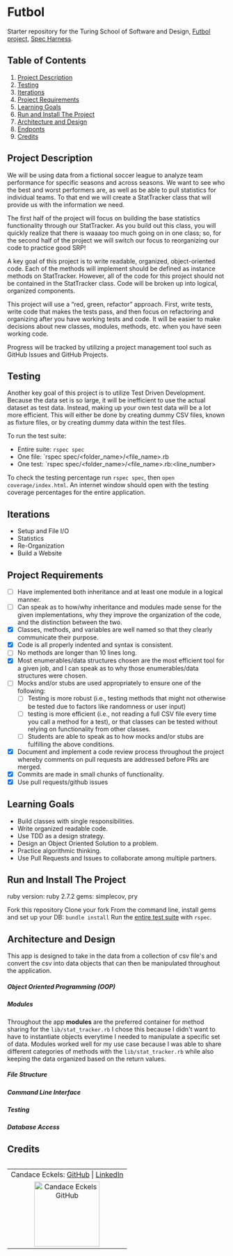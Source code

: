 # Futbol

Starter repository for the Turing School of Software and Design, [Futbol project](https://backend.turing.edu/module1/projects/futbol/), [Spec Harness](https://github.com/turingschool-examples/futbol_spec_harness/blob/main/spec/stat_tracker_spec.rb).

## Table of Contents
  1. [Project Description](#project-description)
  2. [Testing](#testing)
  3. [Iterations](#iterations)
  4. [Project Requirements](#project-requirements)
  5. [Learning Goals](#learning-goals)
  6. [Run and Install The Project](#run-and-install-the-project)
  7. [Architecture and Design](#architecture-and-design)
  8. [Endponts](#endpoints)
  9. [Credits](#credits)

## Project Description
We will be using data from a fictional soccer league to analyze team performance for specific seasons and across seasons. We want to see who the best and worst performers are, as well as be able to pull statistics for individual teams. To that end we will create a StatTracker class that will provide us with the information we need.

The first half of the project will focus on building the base statistics functionality through our StatTracker. As you build out this class, you will quickly realize that there is waaaay too much going on in one class; so, for the second half of the project we will switch our focus to reorganizing our code to practice good SRP!

A key goal of this project is to write readable, organized, object-oriented code. Each of the methods will implement should be defined as instance methods on StatTracker. However, all of the code for this project should not be contained in the StatTracker class. Code will be broken up into logical, organized components.

This project will use a “red, green, refactor” approach. First, write tests, write code that makes the tests pass, and then focus on refactoring and organizing after you have working tests and code. It will be easier to make decisions about new classes, modules, methods, etc. when you have seen working code.

Progress will be tracked by utilizing a project management tool such as GitHub Issues and GitHub Projects.

## Testing
Another key goal of this project is to utilize Test Driven Development. Because the data set is so large, it will be inefficient to use the actual dataset as test data. Instead, making up your own test data will be a lot more efficient. This will either be done by creating dummy CSV files, known as fixture files, or by creating dummy data within the test files.

To run the test suite:
 - Entire suite: `rspec spec`
 - One file: `rspec spec/<folder_name>/<file_name>.rb
 - One test: `rspec spec/<folder_name>/<file_name>.rb:<line_number>

To check the testing percentage run `rspec spec`, then `open coverage/index.html`. An internet window should open with the testing coverage percentages for the entire application.

## Iterations
  - Setup and File I/O
  - Statistics
  - Re-Organization
  - Build a Website

## Project Requirements
  - [ ] Have implemented both inheritance and at least one module in a logical manner. 
  - [ ] Can speak as to how/why inheritance and modules made sense for the given implementations, 
    why they improve the organization of the code, and the distinction between the two.
  - [x] Classes, methods, and variables are well named so that they clearly communicate their purpose. 
  - [x] Code is all properly indented and syntax is consistent. 
  - [ ] No methods are longer than 10 lines long. 
  - [x] Most enumerables/data structures chosen are the most efficient tool for a given job, 
    and I can speak as to why those enumerables/data structures were chosen.
  - [ ] Mocks and/or stubs are used appropriately to ensure one of the following: 
    - [ ] Testing is more robust (i.e., testing methods that might not otherwise be tested due to factors like randomness or user input) 
    - [ ] testing is more efficient (i.e., not reading a full CSV file every time you call a method for a test), 
      or that classes can be tested without relying on functionality from other classes. 
    - [ ] Students are able to speak as to how mocks and/or stubs are fulfilling the above conditions. 
  - [x] Document and implement a code review process throughout the project whereby comments on pull requests are addressed before PRs are merged. 
  - [x] Commits are made in small chunks of functionality. 
  - [x] Use pull requests/github issues

## Learning Goals
  - Build classes with single responsibilities.
  - Write organized readable code.
  - Use TDD as a design strategy.
  - Design an Object Oriented Solution to a problem.
  - Practice algorithmic thinking.
  - Use Pull Requests and Issues to collaborate among multiple partners.

## Run and Install The Project
  ruby version: ruby 2.7.2
  gems: simplecov, pry

  Fork this repository
  Clone your fork
  From the command line, install gems and set up your DB:
    `bundle install`
    Run the [entire test suite](#testing) with `rspec`.

## Architecture and Design

  This app is designed to take in the data from a collection of csv file's and convert the csv into data objects that can then be manipulated throughout the application. 

  ##### Object Oriented Programming (OOP)
  
  ##### Modules
  Throughout the app **modules** are the preferred container for method sharing for the `lib/stat_tracker.rb` I chose this because I didn't want to have to instantiate objects everytime I needed to manipulate a specific set of data. Modules worked well for my use case because I was able to share different categories of methods with the `lib/stat_tracker.rb` while also keeping the data organized based on the return values.

  ##### File Structure
  ##### Command Line Interface
  ##### Testing
  ##### Database Access


## Credits
<table align="left">
    <tr>
        <td align="left"> Candace Eckels: <a href="https://github.com/cece-132">GitHub</a> | <a href="https://www.linkedin.com/in/candace-eckels-b66089201/">LinkedIn</a></td>
    </tr>
        <td align="center"><img src="https://avatars.githubusercontent.com/u/100653933?v=4" alt="Candace Eckels GitHub" width="150" height="auto" />
        </td>
 </table>